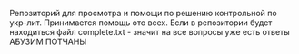 Репозиторий для просмотра и помощи по решению контрольной по укр-лит.
Принимается помощь ото всех. Если в репозитории будет находиться файл complete.txt - значит на все вопросы уже есть ответы
АБУЗИМ ПОТЧАНЫ
